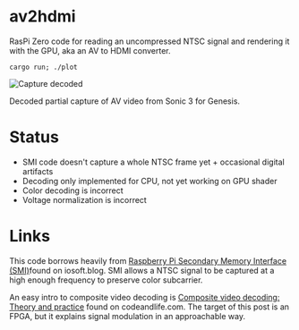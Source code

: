 # av2hdmi

RasPi Zero code for reading an uncompressed NTSC signal and rendering it with the GPU, aka an AV to HDMI converter.

```
cargo run; ./plot
```

![Capture decoded](https://user-images.githubusercontent.com/80639/101274128-8822ae00-3769-11eb-8237-7439e8969320.png)

Decoded partial capture of AV video from Sonic 3 for Genesis.

# Status

* SMI code doesn't capture a whole NTSC frame yet + occasional digital artifacts
* Decoding only implemented for CPU, not yet working on GPU shader
* Color decoding is incorrect
* Voltage normalization is incorrect

# Links

This code borrows heavily from [Raspberry Pi Secondary Memory Interface (SMI)](https://iosoft.blog/2020/07/16/raspberry-pi-smi/)found on iosoft.blog. SMI allows a NTSC signal to be captured at a high enough frequency to preserve color subcarrier.

An easy intro to composite video decoding is [Composite video decoding: Theory and practice](https://codeandlife.com/2012/10/09/composite-video-decoding-theory-and-practice/) found on codeandlife.com. The target of this post is an FPGA, but it explains signal modulation in an approachable way.
